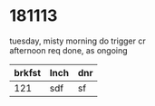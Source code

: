 # 181113

tuesday, misty 
morning do trigger cr  
afternoon req done, as ongoing  

brkfst|lnch|dnr
------|----|---
121|sdf| sf

